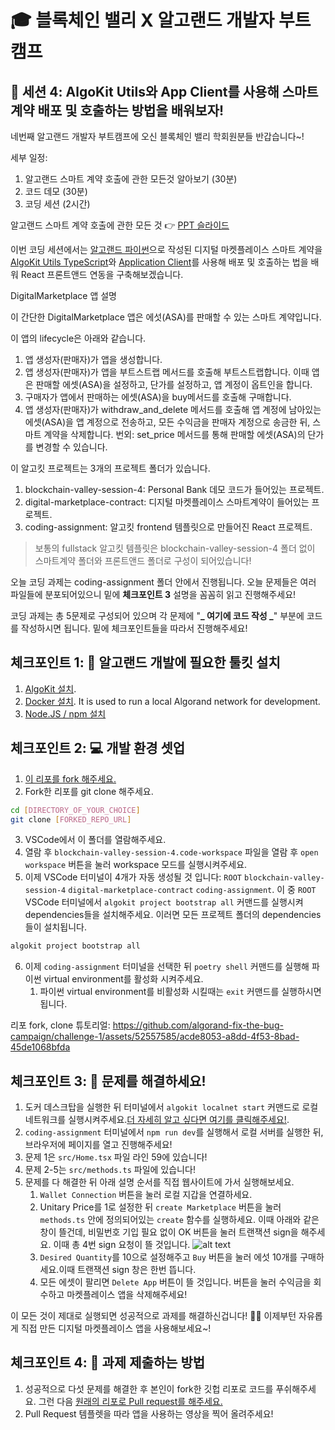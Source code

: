 # 🎓 블록체인 밸리 X 알고랜드 개발자 부트캠프

## 🚩 세션 4: AlgoKit Utils와 App Client를 사용해 스마트 계약 배포 및 호출하는 방법을 배워보자!

네번째 알고랜드 개발자 부트캠프에 오신 블록체인 밸리 학회원분들 반갑습니다~!

세부 일정:

1. 알고랜드 스마트 계약 호출에 관한 모든것 알아보기 (30분)
2. 코드 데모 (30분)
3. 코딩 세션 (2시간)

알고랜드 스마트 계약 호출에 관한 모든 것 👉 [PPT 슬라이드](https://docs.google.com/presentation/d/1VOYewmGymgK8QSpm_Y3WeqL3QFSzGbfCSSDtrlgKtJo/edit?usp=sharing)

이번 코딩 세션에서는 [알고랜드 파이썬](https://algorandfoundation.github.io/puya/index.html)으로 작성된 디지털 마켓플레이스 스마트 계약을 [AlgoKit Utils TypeScript](https://github.com/algorandfoundation/algokit-utils-ts)와 [Application Client](https://github.com/algorandfoundation/algokit-client-generator-ts/tree/main)를 사용해 배포 및 호출하는 법을 배워 React 프론트앤드 연동을 구축해보겠습니다.

DigitalMarketplace 앱 설명

이 간단한 DigitalMarketplace 앱은 에섯(ASA)를 판매할 수 있는 스마트 계약입니다.

이 앱의 lifecycle은 아래와 같습니다.

1. 앱 생성자(판매자)가 앱을 생성합니다.
2. 앱 생성자(판매자)가 앱을 부트스트랩 메서드를 호출해 부트스트랩합니다. 이때 앱은 판매할 에셋(ASA)을 설정하고, 단가를 설정하고, 앱 계정이 옵트인을 합니다.
3. 구매자가 앱에서 판매하는 에셋(ASA)을 buy메서드를 호출해 구매합니다.
4. 앱 생성자(판매자)가 withdraw_and_delete 메서드를 호출해 앱 계정에 남아있는 에셋(ASA)을 앱 계정으로 전송하고, 모든 수익금을 판매자 계정으로 송금한 뒤, 스마트 계약을 삭제합니다.
   번외: set_price 메서드를 통해 판매할 에셋(ASA)의 단가를 변경할 수 있습니다.

이 알고킷 프로젝트는 3개의 프로젝트 폴더가 있습니다.

1. blockchain-valley-session-4: Personal Bank 데모 코드가 들어있는 프로젝트.
2. digital-marketplace-contract: 디지털 마켓플레이스 스마트계약이 들어있는 프로젝트.
3. coding-assignment: 알고킷 frontend 템플릿으로 만들어진 React 프로젝트.

> 보통의 fullstack 알고킷 템플릿은 blockchain-valley-session-4 폴더 없이 스마트계약 폴더와 프론트앤드 폴더로 구성이 되어있습니다!

오늘 코딩 과제는 coding-assignment 폴더 안에서 진행됩니다. 오늘 문제들은 여러 파일들에 분포되어있으니 밑에
**체크포인트 3** 설명을 꼼꼼히 읽고 진행해주세요!

코딩 과제는 총 5문제로 구성되어 있으며 각 문제에 "**_ 여기에 코드 작성 _**" 부분에 코드를 작성하시면 됩니다. 밑에 체크포인트들을 따라서 진행해주세요!

## 체크포인트 1: 🧰 알고랜드 개발에 필요한 툴킷 설치

1. [AlgoKit 설치](https://github.com/algorandfoundation/algokit-cli/tree/main?tab=readme-ov-file#install).
2. [Docker 설치](https://www.docker.com/products/docker-desktop/). It is used to run a local Algorand network for development.
3. [Node.JS / npm 설치](https://docs.npmjs.com/downloading-and-installing-node-js-and-npm)

## 체크포인트 2: 💻 개발 환경 셋업

1. [이 리포를 fork 해주세요.](https://docs.github.com/en/pull-requests/collaborating-with-pull-requests/working-with-forks/fork-a-repo)
2. Fork한 리포를 git clone 해주세요.

```bash
cd [DIRECTORY_OF_YOUR_CHOICE]
git clone [FORKED_REPO_URL]
```

3. VSCode에서 이 폴더를 열람해주세요.
4. 열람 후 `blockchain-valley-session-4.code-workspace` 파일을 열람 후 `open workspace` 버튼을 눌러 workspace 모드를 실행시켜주세요.
5. 이제 VSCode 터미널이 4개가 자동 생성될 것 입니다: `ROOT` `blockchain-valley-session-4` `digital-marketplace-contract` `coding-assignment`. 이 중 `ROOT` VSCode 터미널에서 `algokit project bootstrap all` 커맨드를 실행시켜 dependencies들을 설치해주세요. 이러면 모든 프로젝트 폴더의 dependencies들이 설치됩니다.

```bash
algokit project bootstrap all
```

6. 이제 `coding-assignment` 터미널을 선택한 뒤 `poetry shell` 커맨드를 실행해 파이썬 virtual environment를 활성화 시켜주세요.
   1. 파이썬 virtual environment를 비활성화 시킬때는 `exit` 커맨드를 실행하시면 됩니다.

리포 fork, clone 튜토리얼:
https://github.com/algorand-fix-the-bug-campaign/challenge-1/assets/52557585/acde8053-a8dd-4f53-8bad-45de1068bfda

## 체크포인트 3: 📝 문제를 해결하세요!

1. 도커 데스크탑을 실행한 뒤 터미널에서 `algokit localnet start` 커맨드로 로컬 네트워크를 실행시켜주세요.[더 자세히 알고 싶다면 여기를 클릭해주세요!](https://github.com/algorandfoundation/algokit-cli/blob/main/docs/features/localnet.md#creating--starting-the-localnet).
2. `coding-assignment` 터미널에서 `npm run dev`를 실행해서 로컬 서버를 실행한 뒤, 브라우저에 페이지를 열고 진행해주세요!
3. 문제 1은 `src/Home.tsx` 파일 라인 59에 있습니다!
4. 문제 2-5는 `src/methods.ts` 파일에 있습니다!
5. 문제를 다 해결한 뒤 아래 설명 순서를 직접 웹사이트에 가서 실행해보세요.
   1. `Wallet Connection` 버튼을 눌러 로컬 지갑을 연결하세요.
   2. Unitary Price를 1로 설정한 뒤 `create Marketplace` 버튼을 눌러 `methods.ts` 안에 정의되어있는 `create` 함수를 실행하세요. 이때 아래와 같은 창이 뜰건데, 비밀번호 기입 필요 없이 OK 버튼을 눌러 트랜잭션 sign을 해주세요. 이때 총 4번 sign 요청이 뜰 것입니다.
      ![alt text](image.png)
   3. `Desired Quantity`를 10으로 설정해주고 `Buy` 버튼을 눌러 에섯 10개를 구매하세요.이때 트랜잭션 sign 창은 한번 뜹니다.
   4. 모든 에셋이 팔리면 `Delete App` 버튼이 뜰 것입니다. 버튼을 눌러 수익금을 회수하고 마켓플레이스 앱을 삭제해주세요!

이 모든 것이 제대로 실행되면 성공적으로 과제를 해결하신겁니다! 🎉🎉 이제부턴 자유롭게 직접 만든 디지털 마켓플레이스 앱을 사용해보세요~!

## 체크포인트 4: 💯 과제 제출하는 방법

1. 성공적으로 다섯 문제를 해결한 후 본인이 fork한 깃헙 리포로 코드를 푸쉬해주세요. 그런 다음 [원래의 리포로 Pull request를 해주세요.](https://docs.github.com/en/pull-requests/collaborating-with-pull-requests/proposing-changes-to-your-work-with-pull-requests/creating-a-pull-request-from-a-fork)
2. Pull Request 템플렛을 따라 앱을 사용하는 영상을 찍어 올려주세요!
